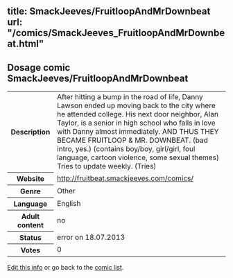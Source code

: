 title: SmackJeeves/FruitloopAndMrDownbeat
url: "/comics/SmackJeeves_FruitloopAndMrDownbeat.html"
---
Dosage comic SmackJeeves/FruitloopAndMrDownbeat
-----------------------------------------

<p id="msg"></p>
<script type="text/javascript">
if (window.location.search === '?edit_info_mail=sent_ok') {
  var elem = document.getElementById("msg");
  elem.innerHTML = 'Edited information sucessfully sent for review, which is usually done daily. Thanks!';
  elem.className = 'ok';
}
</script>
<table class="comicinfo">
<tr>
<th>Description</th><td>After hitting a bump in the road of life, Danny Lawson ended up moving back to the city where he attended college. His next door neighbor, Alan Taylor, is a senior in high school who falls in love with Danny almost immediately. AND THUS THEY BECAME FRUITLOOP &amp; MR. DOWNBEAT. (bad intro, yes.) (contains boy/boy, girl/girl, foul language, cartoon violence, some sexual themes) Tries to update weekly. (Tries)</td>
</tr>
<tr>
<th>Website</th><td><a href="http://fruitbeat.smackjeeves.com/comics/">http://fruitbeat.smackjeeves.com/comics/</a></td>
</tr>
<tr>
<th>Genre</th><td>Other</td>
</tr>
<tr>
<th>Language</th><td>English</td>
</tr>
<tr>
<th>Adult content</th><td>no</td>
</tr>
<tr>
<th>Status</th><td>error on 18.07.2013</td>
</tr>
<tr>
<th>Votes</th><td>0</td>
</tr>
</table>

[Edit this info](SmackJeeves_FruitloopAndMrDownbeat_edit.html) or go back to the [comic list](../comic-index.html).
